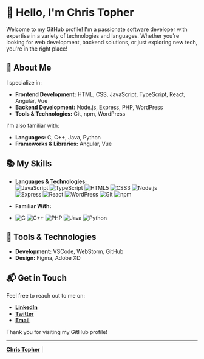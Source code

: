 # 👋 Hello, I'm Chris Topher

Welcome to my GitHub profile! I'm a passionate software developer with expertise in a variety of technologies and languages. Whether you're looking for web development, backend solutions, or just exploring new tech, you're in the right place!

## 🚀 About Me

I specialize in:
- **Frontend Development:** HTML, CSS, JavaScript, TypeScript, React, Angular, Vue
- **Backend Development:** Node.js, Express, PHP, WordPress
- **Tools & Technologies:** Git, npm, WordPress

I'm also familiar with:
- **Languages:** C, C++, Java, Python
- **Frameworks & Libraries:** Angular, Vue

## 📚 My Skills

- **Languages & Technologies:**  
  ![JavaScript](https://img.shields.io/badge/JavaScript-F7DF1C?style=for-the-badge&logo=javascript&logoColor=black)   ![TypeScript](https://img.shields.io/badge/TypeScript-3178C6?style=for-the-badge&logo=typescript&logoColor=white)   ![HTML5](https://img.shields.io/badge/HTML5-E34F26?style=for-the-badge&logo=html5&logoColor=white)   ![CSS3](https://img.shields.io/badge/CSS3-1572B6?style=for-the-badge&logo=css3&logoColor=white)   ![Node.js](https://img.shields.io/badge/Node.js-339933?style=for-the-badge&logo=nodedotjs&logoColor=white)  
  ![Express](https://img.shields.io/badge/Express.js-000000?style=for-the-badge&logo=express&logoColor=white)   ![React](https://img.shields.io/badge/React-61DAFB?style=for-the-badge&logo=react&logoColor=black)   ![WordPress](https://img.shields.io/badge/WordPress-21759B?style=for-the-badge&logo=wordpress&logoColor=white)   ![Git](https://img.shields.io/badge/Git-F05032?style=for-the-badge&logo=git&logoColor=white)   ![npm](https://img.shields.io/badge/npm-CB3837?style=for-the-badge&logo=npm&logoColor=white)  

- **Familiar With:**
-  ![C](https://img.shields.io/badge/C-A8B9CC?style=for-the-badge&logo=c&logoColor=black)   ![C++](https://img.shields.io/badge/C%2B%2B-F34B7F?style=for-the-badge&logo=c%2B%2B&logoColor=white)   ![PHP](https://img.shields.io/badge/PHP-777BB4?style=for-the-badge&logo=php&logoColor=white)   ![Java](https://img.shields.io/badge/Java-007396?style=for-the-badge&logo=java&logoColor=white)   ![Python](https://img.shields.io/badge/Python-3776AB?style=for-the-badge&logo=python&logoColor=white)  
<!--
## 💼 Projects

Here are some of my recent projects:

- **[Project Name](#)**: A brief description of your project and what technologies you used.
- **[Project Name](#)**: A brief description of your project and what technologies you used.
- **[Project Name](#)**: A brief description of your project and what technologies you used.
-->
## 🔧 Tools & Technologies

- **Development:** VSCode, WebStorm, GitHub
- **Design:** Figma, Adobe XD
<!--
## 📈 My GitHub Stats

![Your GitHub Stats](https://github-readme-stats.vercel.app/api?username=yourusername&show_icons=true&hide_title=true&hide=prs&count_private=true&theme=radical)  
![Your Top Languages](https://github-readme-stats.vercel.app/api/top-langs/?username=yourusername&theme=radical)

## 📝 Blog Posts

Check out my latest blog posts and tutorials:

- **[Blog Post Title](#)**: A brief summary of the blog post.
- **[Blog Post Title](#)**: A brief summary of the blog post.
-->
## 📬 Get in Touch

Feel free to reach out to me on:

- **[LinkedIn](https://www.linkedin.com/in/mwanikigachina)**
- **[Twitter](https://twitter.com/mwanikigachina)**
- **[Email](mailto:mwanikigachina@gmail.com)**

Thank you for visiting my GitHub profile!

---

**[Chris Topher](#)** | <!--[Your Portfolio](#) | [Your Blog](#)-->

